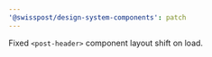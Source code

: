 ```yaml
---
'@swisspost/design-system-components': patch
---
```


Fixed `<post-header>` component layout shift on load. 